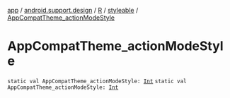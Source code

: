[app](../../../index.md) / [android.support.design](../../index.md) / [R](../index.md) / [styleable](index.md) / [AppCompatTheme_actionModeStyle](./-app-compat-theme_action-mode-style.md)

# AppCompatTheme_actionModeStyle

`static val AppCompatTheme_actionModeStyle: `[`Int`](https://kotlinlang.org/api/latest/jvm/stdlib/kotlin/-int/index.html)
`static val AppCompatTheme_actionModeStyle: `[`Int`](https://kotlinlang.org/api/latest/jvm/stdlib/kotlin/-int/index.html)